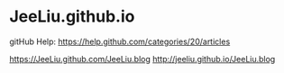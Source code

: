 JeeLiu.github.io
================
gitHub Help: https://help.github.com/categories/20/articles



https://JeeLiu.github.com/JeeLiu.blog
http://jeeliu.github.io/JeeLiu.blog
